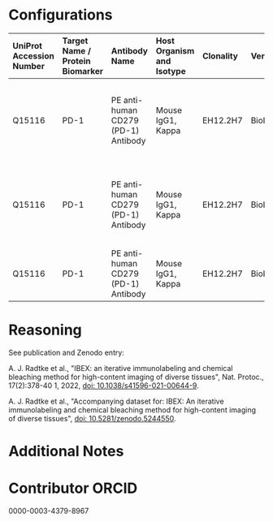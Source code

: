 # Configurations

| UniProt Accession Number   | Target Name / Protein Biomarker   | Antibody Name                       | Host Organism and Isotype   | Clonality   | Vendor    |   Catalog Number | Conjugate   | RRID      | Application   | Method           | Tissue Preservation   | Tissue           | Detergent         | Antigen Retrieval Conditions   | Dye Inactivation Conditions                                            | Result   | Agree        | Disagree   |
|:---------------------------|:----------------------------------|:------------------------------------|:----------------------------|:------------|:----------|-----------------:|:------------|:----------|:--------------|:-----------------|:----------------------|:-----------------|:------------------|:-------------------------------|:-----------------------------------------------------------------------|:---------|:-------------|:-----------|
| Q15116                     | PD-1                              | PE anti-human CD279 (PD-1) Antibody | Mouse IgG1, Kappa           | EH12.2H7    | BioLegend |           329906 | PE          | AB_940483 | IHC-Fr        | IBEX2D Automated | 1% PFA Fixed Frozen   | Human jejunum    | 0.3% Triton-X-100 |                                | 0.5 mg/ml LiBH4 10 minutes continuous exchange with automated protocol | Success  | [+](#reason1) |            |
| Q15116                     | PD-1                              | PE anti-human CD279 (PD-1) Antibody | Mouse IgG1, Kappa           | EH12.2H7    | BioLegend |           329906 | PE          | AB_940483 | IHC-Fr        | IBEX2D Automated | 1% PFA Fixed Frozen   | Human lymph node | 0.3% Triton-X-100 |                                | 0.5 mg/ml LiBH4 10 minutes continuous exchange with automated protocol | Success  | [+](#reason1) |            |
| Q15116                     | PD-1                              | PE anti-human CD279 (PD-1) Antibody | Mouse IgG1, Kappa           | EH12.2H7    | BioLegend |           329906 | PE          | AB_940483 | IHC-Fr        | IBEX 2D Manual   | 1% PFA Fixed Frozen   | Human lymph node | 0.3% Triton-X-100 |                                | 1 mg/ml LiBH4 15 minutes                                               | Success  | [+](#reason1) |            |

# Reasoning

<a name="reason1"></a>
See publication and Zenodo entry:

A. J. Radtke et al., "IBEX: an iterative immunolabeling and chemical bleaching
 method for high-content imaging of diverse tissues", Nat. Protoc., 17(2):378-40
1, 2022, [doi: 10.1038/s41596-021-00644-9](https://doi.org/10.1038/s41596-021-00644-9).

A. J. Radtke et al., "Accompanying dataset for: IBEX: An iterative immunolabeling and chemical 
bleaching method for high-content imaging of diverse tissues",
[doi: 10.5281/zenodo.5244550](https://doi.org/10.5281/zenodo.5244551).


# Additional Notes

# Contributor ORCID

0000-0003-4379-8967
